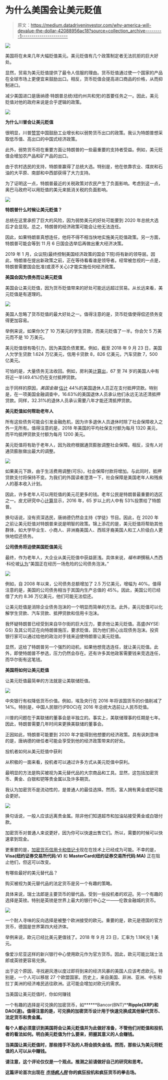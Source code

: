 # 为什么美国会让美元贬值

> 原文：<https://medium.datadriveninvestor.com/why-america-will-devalue-the-dollar-42088956ac18?source=collection_archive---------1----------------------->

[![](img/70aaf90351c5b7fbf33ddce69d44e78f.png)](http://www.track.datadriveninvestor.com/1B9E)

美国将在未来几年大幅贬值美元。美元贬值有几个政策制定者无法抗拒的巨大好处。

显然，贸易为美元贬值提供了最令人信服的理由。货币贬值通过使一个国家的产品在全球市场上更便宜来鼓励出口。相反，货币贬值会提高进口商品的价格，从而抑制进口。

减少美国进口是唐纳德·特朗普总统(纽约州共和党)的首要任务之一。因此，美元贬值对他的政府来说是合乎逻辑的政策。

![](img/069becd1c3603314bcdf7dc0d2f84a6e.png)

**为什么川普会让美元贬值**

很明显，川普[赞赏](https://www.cbsnews.com/news/trump-accuses-china-eu-of-currency-manipulation-and-dollar-weakens/)中国鼓励工业增长和以弱势货币出口的政策。我认为特朗普想采取低币值、高出口的中国式经济政策。

此外，弱势货币将在重要方面让特朗普的一些最重要的支持者受益。例如，美元贬值会增加农产品和矿产品的出口。

由于农村选民的支持，特朗普赢得了总统大选。特别是，他在依靠农业、煤炭和石油的大平原、南部和中西部获得了大力支持。

为了证明这一点，特朗普最近的关税政策对农民产生了负面影响。考虑到这一点，奥巴马政府可以用贬值的美元来抵消关税的负面影响。

![](img/6e07d26da5166dc5aa1fcb8c0933e68d.png)

**特朗普什么时候让美元贬值？**

总统在这里承担了巨大的风险，因为弱势美元的好处可能要到 2020 年总统大选后才会显现。总之，特朗普的经济政策可能会让他无法连任。

因此，如果特朗普真想连任，他将不得不相当快地实施美元贬值政策。另一方面，特朗普可能会等到 11 月 6 日国会选举后再做出重大经济决策。

2019 年 1 月，众议院(最终控制美国经济政策的国会下院)将有新的领导层。因此，特朗普在提出新政策之前，正在等待看看谁是领导者。经常被忽视的一点是，特朗普需要国会批准(或漠不关心)才能实施任何经济政策。

**美国会因为债务而让美元贬值**

美国会让美元贬值，因为货币贬值带来的好处可能远远超过贸易。从长远来看，美元贬值是有道理的。

![](img/e82d00bbc5c65ac58683cf0dc7c3d49f.png)

美国人忽略了货币贬值的最大好处之一。值得注意的是，货币贬值使得偿还债务变得更加容易。

举例来说，如果你欠了 10 万美元的学生贷款，而美元贬值了一半。你会欠 5 万美元而不是 10 万美元。

美元贬值很有吸引力，因为美国负债累累。例如，截至 2018 年 9 月 23 日，美国人欠学生贷款 1.624 万亿美元，信用卡贷款 8，826 亿美元，汽车贷款 7，500 亿美元。

可怕的是，大量债务无法收回。例如，房利美[计算出](https://www.americanfinancing.net/reverse-mortgage/mortgage-options-after-retirement)，67 至 74 岁的美国人中有将近一半(49.4%)仍在支付抵押贷款。

出于同样的原因，*美国金融* [估计](http://realtormag.realtor.org/daily-news/2017/12/13/44-retirees-still-have-mortgage) 44%的美国退休人员正在支付抵押贷款。特别是，在一项美国金融调查中，16.63%的美国退休人员承认他们永远无法还清抵押贷款。同样，32.31%的退休人员承认需要八年才能还清抵押贷款。

**美元贬值如何帮助老年人**

所有这些债务可能会引发金融危机，因为许多退休人员退休时除了社会保障收入之外一无所有。值得注意的是，2018 年美国的平均社保支付额为每月 1320 美元，而平均抵押贷款支付额为每月 1200 美元。

美元贬值将有助于老年人，因为政府根据通货膨胀调整社会保障。相反，没有人对通货膨胀做出最大的调整。

![](img/da343631eac32964d90b60188c14f710.png)

如果美元下跌，由于生活费用调整(可乐)，社会保障付款将增加。与此同时，抵押贷款支付将保持不变。为我们的外国读者澄清一下，社会保障是美国老年人和残疾人的基本收入计划。

因此，许多老年人可以用贬值的美元花更多的钱。老年公民是特朗普最重要的选区之一。皮尤研究中心[计算](http://www.pewresearch.org/fact-tank/2016/11/09/behind-trumps-victory-divisions-by-race-gender-education/)显示，2016 年，65 岁以上的人中有 53%投票给了特朗普。

换句话说，没有资深选民，唐纳德仍然会主持《学徒》节目。因此，在 2020 年之前让美元贬值对特朗普来说是明智的政策。锦上添花的是，美元贬值将帮助其他群体，如大学毕业生、小商人、非洲裔美国人、西班牙裔美国人和工人阶级白人更快地偿还债务。

**公司债务将迫使美国贬值美元**

最终，作为老年人，大企业从美元贬值中获益匪浅。具体来说，*福布斯*撰稿人杰西·科伦坡[认为](https://www.forbes.com/sites/jessecolombo/2018/08/29/the-u-s-is-experiencing-a-dangerous-corporate-debt-bubble/#16059d2600e0)“美国正在经历一场危险的公司债务泡沫。”

![](img/87c36bc4e3aa4d75388a8ea3f905ba56.png)

例如，自 2008 年以来，公司债务总额增加了 2.5 万亿美元，增幅为 40%。值得注意的是，美国的公司债务相当于其国内生产总值的 45%。因此，美国公司已经借了大约 8.36 万亿美元，他们可能无法偿还。

让美元贬值是消除企业债务泡沫的一个明显而简单的方法。此外，美元贬值可以化解学生贷款、汽车贷款、抵押贷款和信用卡泡沫。

我怀疑特朗普已经受到来自华尔街的巨大压力，要求他让美元贬值。高盛(NYSE: GS) 及其公司正在向特朗普施压，要求贬值，因为他们担心出现债务泡沫。投资银行家可以通过给他的政治对手钱来迫使特朗普让美元贬值。

显然，这给了特朗普另一个强烈的动机，如果他想竞选连任，就让美元贬值。此外，即使特朗普不参选，压力仍然会存在。还有许多其他政客需要钱来竞选连任，而华尔街有这笔钱。

**美国将如何让美元贬值**

让美元贬值最简单的方法就是让美联储贬值。

![](img/b109ac3382525f0c3f6a82e9610f4822.png)

中央银行有权降低货币价值。例如，埃及央行在 2016 年将该国货币的价值削减了 14%。特别是，中国人民银行(PBOC)在 2016 年总统大选前让人民币贬值。

川普的问题在于美联储的董事会是半独立的。事实上，美联储理事的任期是七年。因此，特朗普需要几年时间来更换美联储的董事会。

正因如此，特朗普可能要到 2020 年才能得到他想要的经济政策。具有讽刺意味的是，唐纳德的继任者可能会享受到他的经济政策带来的好处。

投机者如何从美元贬值中获利

从积极的一面来看，投机者可以通过许多方式从美元贬值中获利。

最明显的方法是购买被视为美元替代品的大宗商品和工具。显然，这包括加密货币、黄金、白银和钯等贵金属以及许多期货。

我认为加密货币是流动性的，是普通人的最佳选择。然而，富人拥有黄金或钯可能会更好。

![](img/8200f8a1c7020eee21e22554bda1fc13.png)

换句话说，一般人应该远离贵金属。除非他们知道超市和加油站接受黄金或白银付款。

加密货币对普通人来说更好，因为你可以快速出售它们。所以，需要的时候可以快速拿到现金。

更重要的是，[加密货币信用卡和借记卡](https://marketmadhouse.com/will-a-cryptobank-make-money-at-crypterium/)现在在技术上已经成为可能。不幸的是， **Visa(纽约证券交易所代码:V)** 和 **MasterCard(纽约证券交易所代码:MA)** 正在阻止他们，但这可以改变。

有哪些最好的美元替代品？

购买被视为美元替代品的法定货币是另一个有趣的策略。

具体来说，瑞士法郎是主要货币的替代品，受到一些投机者的欢迎。另一个有趣的选择是英镑。特别是英镑是世界上最大的银行中心之一——伦敦金融城的货币。

![](img/c5f9cf0cf91cf3fafe9cc884fafeb222.png)

一个耐人寻味的反向选择是被整个欧洲接受的欧元。重要的是，欧元是德国的官方货币，德国是世界第四大经济体。

举例来说，欧元已经比美元更值钱了。2018 年 9 月 23 日，汇率为 1.18€兑 1 美元。

像爱沙尼亚这样的新兴银行中心使用欧元作为官方货币。因此，欧元可能比瑞士法郎或英镑更容易兑换。

出于这个原因，寻找避风港以度过即将到来的经济风暴的美国人应该考虑欧元。特别是，一个人可以移居 27 个欧盟国家。历史上，来自美国、非洲、亚洲、中东和拉丁美洲的经济难民逃往欧洲。这可能会增加对欧元的需求。

当美国让美元贬值时，你如何赚钱

一个有趣的选择是可兑换的加密货币，如[](https://www.goldmint.io/)******Bancor(BNT)****Ripple(XRP)**和 **DAO(道)**。值得注意的是，可兑换的加密货币设计用于快速兑换成其他替代货币、法定货币和贵金属。****

****每个人都必须意识到美国将会让美元贬值并为此做好准备，不管他们对贬值和投机者的看法如何。明白美元贬值为什么要来，把握其意义的人会赚钱。****

****当美国让美元贬值时，那些措手不及的人将会损失金钱。然而，那些认为美元将贬值的人可以从中赚钱。****

****请注意，这个评论仅仅是一个观点。推测之前请做好自己的研究和思考。****

****这篇评论首次出现在 [*市场疯人院*](https://marketmadhouse.com) 你的疯狂投机和疯狂货币的拳击场。****